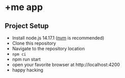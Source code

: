 # +me app

## Project Setup

- Install node.js 14.17.1 ([nvm](https://github.com/nvm-sh/nvm) is recommended)
- Clone this repository
- Navigate to the repository location
- `npm ci`
- npm run start
- open your favorite browser at http://localhost:4200
- happy hacking

